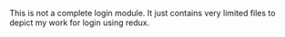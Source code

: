 This is not a complete login module.
It just contains very limited files to depict my work for login using redux.